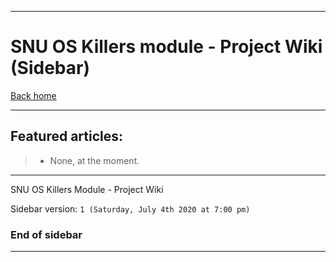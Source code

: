 
***

# SNU OS Killers module - Project Wiki (Sidebar)

[Back home](https://github.com/seanpm2001/SNU_OSKillers/wiki/)

***

## Featured articles:

> * None, at the moment.

***

SNU OS Killers Module - Project Wiki

Sidebar version: `1 (Saturday, July 4th 2020 at 7:00 pm)`

### End of sidebar

***
